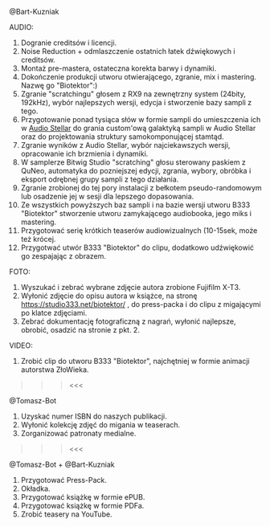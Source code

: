 @Bart-Kuzniak

AUDIO:
1. Dogranie creditsów i licencji.
2. Noise Reduction + odmlaszczenie ostatnich łatek dźwiękowych i creditsów.
3. Montaż pre-mastera, ostateczna korekta barwy i dynamiki.
4. Dokończenie produkcji utworu otwierającego, zgranie, mix i mastering. Nazwę go "Biotektor":)
5. Zgranie "scratchingu" głosem z RX9 na zewnętrzny system (24bity, 192kHz), wybór najlepszych wersji, edycja i stworzenie bazy sampli z tego.
6. Przygotowanie ponad tysiąca słów w formie sampli do umieszczenia ich w [Audio Stellar](https://audiostellar.xyz/) do grania custom'ową galaktyką sampli w Audio Stellar oraz do projektowania struktury samokomponującej stamtąd.
7. Zgranie wyników z Audio Stellar, wybór najciekawszych wersji, opracowanie ich brzmienia i dynamiki.
8. W samplerze Bitwig Studio "scratching" głosu sterowany paskiem z QuNeo, automatyka do pozniejszej edycji, zgrania, wybory, obróbka i eksport odrębnej grupy sampli z tego działania.
9. Zgranie zrobionej do tej pory instalacji z bełkotem pseudo-randomowym lub osadzenie jej w sesji dla lepszego dopasowania. 
10. Ze wszystkich powyższych baz sampli i na bazie wersji utworu B333 "Biotektor" stworzenie utworu zamykającego audiobooka, jego miks i mastering.
11. Przygotować serię krótkich teaserów audiowizualnych (10-15sek, może też krócej.
12. Przygotwać utwór B333 "Biotektor" do clipu, dodatkowo udźwiękowić go zespajając z obrazem.

FOTO:
1. Wyszukać i zebrać wybrane zdjęcie autora zrobione Fujifilm X-T3.
2. Wyłonić zdjęcie do opisu autora w książce, na stronę https://studio333.net/biotektor/ , do press-packa i do clipu z migającymi po klatce zdjęciami.
3. Zebrać dokumentację fotograficzną z nagrań, wyłonić najlepsze, obrobić, osadzić na stronie z pkt. 2.

VIDEO:
1. Zrobić clip do utworu B333 "Biotektor", najchętniej w formie animacji autorstwa ZłoWieka.

>>><<<

@Tomasz-Bot
1. Uzyskać numer ISBN do naszych publikacji.
2. Wyłonić kolekcję zdjęć do migania w teaserach.
3. Zorganizować patronaty medialne.

>>><<<

@Tomasz-Bot + @Bart-Kuzniak
1. Przygotować Press-Pack.
2. Okładka.
3. Przygotować książkę w formie ePUB.
4. Przygotować książkę w formie PDFa.
5. Zrobić teasery na YouTube.
